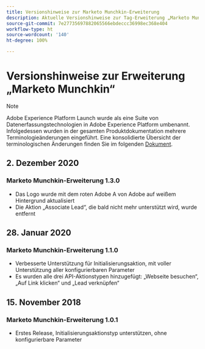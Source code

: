 ```yaml
---
title: Versionshinweise zur Marketo Munchkin-Erweiterung
description: Aktuelle Versionshinweise zur Tag-Erweiterung „Marketo Munchkin“ in Adobe Experience Platform.
source-git-commit: 7e27735697882065566ebdeccc36998ec368e404
workflow-type: ht
source-wordcount: '140'
ht-degree: 100%

---
```


# Versionshinweise zur Erweiterung „Marketo Munchkin“

>[!NOTE]
>
>Adobe Experience Platform Launch wurde als eine Suite von Datenerfassungstechnologien in Adobe Experience Platform umbenannt. Infolgedessen wurden in der gesamten Produktdokumentation mehrere Terminologieänderungen eingeführt. Eine konsolidierte Übersicht der terminologischen Änderungen finden Sie im folgenden [Dokument](../../../term-updates.md).

## 2. Dezember 2020

### Marketo Munchkin-Erweiterung 1.3.0

* Das Logo wurde mit dem roten Adobe A von Adobe auf weißem Hintergrund aktualisiert
* Die Aktion „Associate Lead“, die bald nicht mehr unterstützt wird, wurde entfernt

## 28. Januar 2020

### Marketo Munchkin-Erweiterung 1.1.0

* Verbesserte Unterstützung für Initialisierungsaktion, mit voller Unterstützung aller konfigurierbaren Parameter
* Es wurden alle drei API-Aktionstypen hinzugefügt: „Webseite besuchen“, „Auf Link klicken“ und „Lead verknüpfen“

## 15. November 2018

### Marketo Munchkin-Erweiterung 1.0.1

* Erstes Release, Initialisierungsaktionstyp unterstützen, ohne konfigurierbare Parameter
